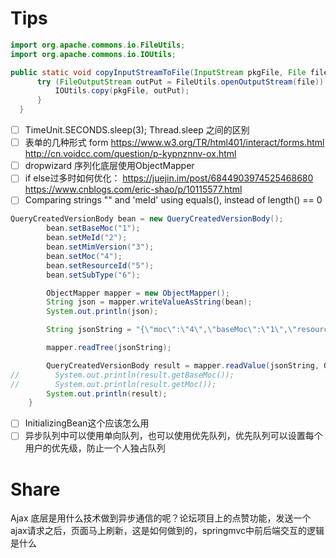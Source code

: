 # Tips
```java
import org.apache.commons.io.FileUtils;
import org.apache.commons.io.IOUtils;

public static void copyInputStreamToFile(InputStream pkgFile, File file) throws IOException {
      try (FileOutputStream outPut = FileUtils.openOutputStream(file)) {
          IOUtils.copy(pkgFile, outPut);
      }
  }
```

- [ ] TimeUnit.SECONDS.sleep(3); Thread.sleep 之间的区别
- [ ] 表单的几种形式 form https://www.w3.org/TR/html401/interact/forms.html  http://cn.voidcc.com/question/p-kypnznnv-ox.html
- [ ] dropwizard 序列化底层使用ObjectMapper
- [ ] if else过多时如何优化： https://juejin.im/post/6844903974525468680 https://www.cnblogs.com/eric-shao/p/10115577.html
- [ ] Comparing strings "" and 'meId' using equals(), instead of length() == 0 

```java
QueryCreatedVersionBody bean = new QueryCreatedVersionBody();
        bean.setBaseMoc("1");
        bean.setMeId("2");
        bean.setMimVersion("3");
        bean.setMoc("4");
        bean.setResourceId("5");
        bean.setSubType("6");

        ObjectMapper mapper = new ObjectMapper();
        String json = mapper.writeValueAsString(bean);
        System.out.println(json);

        String jsonString = "{\"moc\":\"4\",\"baseMoc\":\"1\",\"resourceId\":\"5\",\"meId\":\"2\",\"mimVersion\":\"3\",\"subType\":\"6\"}";

        mapper.readTree(jsonString);

        QueryCreatedVersionBody result = mapper.readValue(jsonString, QueryCreatedVersionBody.class);
//        System.out.println(result.getBaseMoc());
//        System.out.println(result.getMoc());
        System.out.println(result);
    }
```
- [ ] InitializingBean这个应该怎么用
- [ ] 异步队列中可以使用单向队列，也可以使用优先队列，优先队列可以设置每个用户的优先级，防止一个人独占队列
# Share
Ajax 底层是用什么技术做到异步通信的呢？论坛项目上的点赞功能，发送一个ajax请求之后，页面马上刷新，这是如何做到的，springmvc中前后端交互的逻辑是什么
